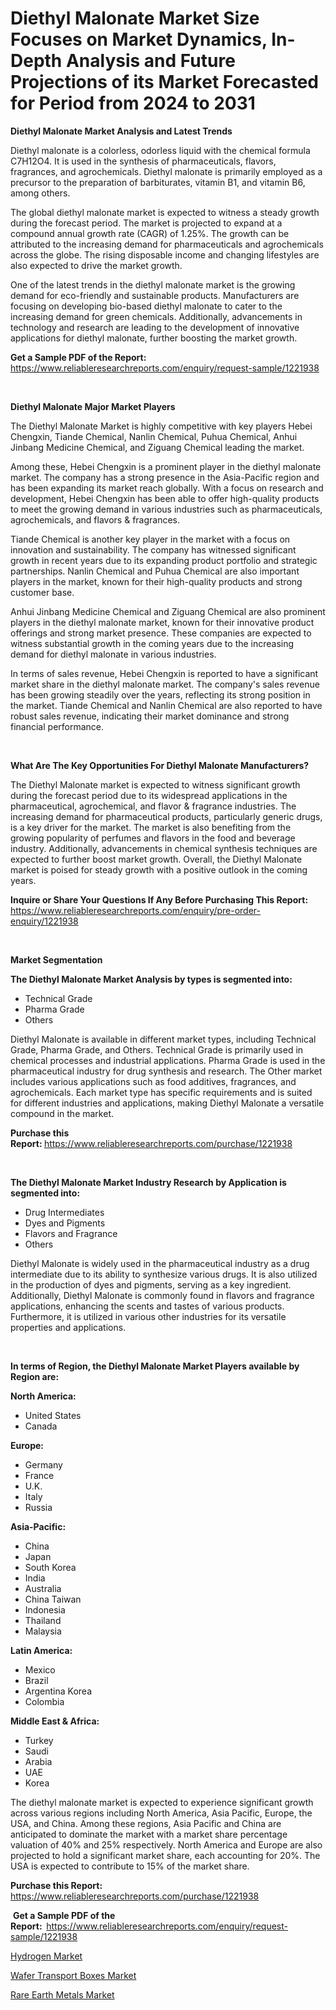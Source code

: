 <p><h1>Diethyl Malonate Market Size Focuses on Market Dynamics, In-Depth Analysis and Future Projections of its Market Forecasted for Period from 2024 to 2031</h1></p><p><strong>Diethyl Malonate Market Analysis and Latest Trends</strong></p>
<p><p>Diethyl malonate is a colorless, odorless liquid with the chemical formula C7H12O4. It is used in the synthesis of pharmaceuticals, flavors, fragrances, and agrochemicals. Diethyl malonate is primarily employed as a precursor to the preparation of barbiturates, vitamin B1, and vitamin B6, among others.</p><p>The global diethyl malonate market is expected to witness a steady growth during the forecast period. The market is projected to expand at a compound annual growth rate (CAGR) of 1.25%. The growth can be attributed to the increasing demand for pharmaceuticals and agrochemicals across the globe. The rising disposable income and changing lifestyles are also expected to drive the market growth.</p><p>One of the latest trends in the diethyl malonate market is the growing demand for eco-friendly and sustainable products. Manufacturers are focusing on developing bio-based diethyl malonate to cater to the increasing demand for green chemicals. Additionally, advancements in technology and research are leading to the development of innovative applications for diethyl malonate, further boosting the market growth.</p></p>
<p><strong>Get a Sample PDF of the Report:&nbsp;</strong> <a href="https://www.reliableresearchreports.com/enquiry/request-sample/1221938">https://www.reliableresearchreports.com/enquiry/request-sample/1221938</a></p>
<p>&nbsp;</p>
<p><strong>Diethyl Malonate Major Market Players</strong></p>
<p><p>The Diethyl Malonate Market is highly competitive with key players Hebei Chengxin, Tiande Chemical, Nanlin Chemical, Puhua Chemical, Anhui Jinbang Medicine Chemical, and Ziguang Chemical leading the market. </p><p>Among these, Hebei Chengxin is a prominent player in the diethyl malonate market. The company has a strong presence in the Asia-Pacific region and has been expanding its market reach globally. With a focus on research and development, Hebei Chengxin has been able to offer high-quality products to meet the growing demand in various industries such as pharmaceuticals, agrochemicals, and flavors & fragrances. </p><p>Tiande Chemical is another key player in the market with a focus on innovation and sustainability. The company has witnessed significant growth in recent years due to its expanding product portfolio and strategic partnerships. Nanlin Chemical and Puhua Chemical are also important players in the market, known for their high-quality products and strong customer base.</p><p>Anhui Jinbang Medicine Chemical and Ziguang Chemical are also prominent players in the diethyl malonate market, known for their innovative product offerings and strong market presence. These companies are expected to witness substantial growth in the coming years due to the increasing demand for diethyl malonate in various industries.</p><p>In terms of sales revenue, Hebei Chengxin is reported to have a significant market share in the diethyl malonate market. The company's sales revenue has been growing steadily over the years, reflecting its strong position in the market. Tiande Chemical and Nanlin Chemical are also reported to have robust sales revenue, indicating their market dominance and strong financial performance.</p></p>
<p>&nbsp;</p>
<p><strong>What Are The Key Opportunities For Diethyl Malonate Manufacturers?</strong></p>
<p><p>The Diethyl Malonate market is expected to witness significant growth during the forecast period due to its widespread applications in the pharmaceutical, agrochemical, and flavor & fragrance industries. The increasing demand for pharmaceutical products, particularly generic drugs, is a key driver for the market. The market is also benefiting from the growing popularity of perfumes and flavors in the food and beverage industry. Additionally, advancements in chemical synthesis techniques are expected to further boost market growth. Overall, the Diethyl Malonate market is poised for steady growth with a positive outlook in the coming years.</p></p>
<p><strong>Inquire or Share Your Questions If Any Before Purchasing This Report:</strong> <a href="https://www.reliableresearchreports.com/enquiry/pre-order-enquiry/1221938">https://www.reliableresearchreports.com/enquiry/pre-order-enquiry/1221938</a></p>
<p>&nbsp;</p>
<p><strong>Market Segmentation</strong></p>
<p><strong>The Diethyl Malonate Market Analysis by types is segmented into:</strong></p>
<p><ul><li>Technical Grade</li><li>Pharma Grade</li><li>Others</li></ul></p>
<p><p>Diethyl Malonate is available in different market types, including Technical Grade, Pharma Grade, and Others. Technical Grade is primarily used in chemical processes and industrial applications. Pharma Grade is used in the pharmaceutical industry for drug synthesis and research. The Other market includes various applications such as food additives, fragrances, and agrochemicals. Each market type has specific requirements and is suited for different industries and applications, making Diethyl Malonate a versatile compound in the market.</p></p>
<p><strong>Purchase this Report:&nbsp;</strong><a href="https://www.reliableresearchreports.com/purchase/1221938">https://www.reliableresearchreports.com/purchase/1221938</a></p>
<p>&nbsp;</p>
<p><strong>The Diethyl Malonate Market Industry Research by Application is segmented into:</strong></p>
<p><ul><li>Drug Intermediates</li><li>Dyes and Pigments</li><li>Flavors and Fragrance</li><li>Others</li></ul></p>
<p><p>Diethyl Malonate is widely used in the pharmaceutical industry as a drug intermediate due to its ability to synthesize various drugs. It is also utilized in the production of dyes and pigments, serving as a key ingredient. Additionally, Diethyl Malonate is commonly found in flavors and fragrance applications, enhancing the scents and tastes of various products. Furthermore, it is utilized in various other industries for its versatile properties and applications.</p></p>
<p>&nbsp;</p>
<p><strong>In terms of Region, the Diethyl Malonate Market Players available by Region are:</strong></p>
<p>
    <p> <strong> North America: </strong>
        <ul>
            <li>United States</li>
            <li>Canada</li>
        </ul>
        </p> 
    <p> <strong> Europe: </strong>
        <ul>
            <li>Germany</li>
            <li>France</li>
            <li>U.K.</li>
            <li>Italy</li>
            <li>Russia</li>
        </ul>
        </p> 
    <p> <strong> Asia-Pacific: </strong>
        <ul>
            <li>China</li>
            <li>Japan</li>
            <li>South Korea</li>
            <li>India</li>
            <li>Australia</li>
            <li>China Taiwan</li>
            <li>Indonesia</li>
            <li>Thailand</li>
            <li>Malaysia</li>
        </ul>
        </p> 
    <p> <strong> Latin America: </strong>
        <ul>
            <li>Mexico</li>
            <li>Brazil</li>
            <li>Argentina Korea</li>
            <li>Colombia</li>
        </ul>
        </p> 
    <p> <strong> Middle East & Africa: </strong>
        <ul>
            <li>Turkey</li>
            <li>Saudi</li>
            <li>Arabia</li>
            <li>UAE</li>
            <li>Korea</li>
        </ul>
    </p>
    </p>
<p><p>The diethyl malonate market is expected to experience significant growth across various regions including North America, Asia Pacific, Europe, the USA, and China. Among these regions, Asia Pacific and China are anticipated to dominate the market with a market share percentage valuation of 40% and 25% respectively. North America and Europe are also projected to hold a significant market share, each accounting for 20%. The USA is expected to contribute to 15% of the market share.</p></p>
<p><strong>Purchase this Report: </strong><a href="https://www.reliableresearchreports.com/purchase/1221938">https://www.reliableresearchreports.com/purchase/1221938</a></p>
<p>&nbsp;<strong>Get a Sample PDF of the Report:&nbsp;&nbsp;</strong><a href="https://www.reliableresearchreports.com/enquiry/request-sample/1221938">https://www.reliableresearchreports.com/enquiry/request-sample/1221938</a></p>
<p><strong></strong></p>
<p><p><a href="https://github.com/jerrycopelandthomaswsqd8q/Market-Research-Report-List-1/blob/main/hydrogen-market.md">Hydrogen Market</a></p><p><a href="https://view.publitas.com/reportprime-1/wafer-transport-boxes-market-centers-on-aspects-such-as-market-growth-market-share-market-opportunity-and-projected-forecasts-spanning-from-2023-to-2030/">Wafer Transport Boxes Market</a></p><p><a href="https://github.com/brenzgnarento/Market-Research-Report-List-1/blob/main/rare-earth-metals-market.md">Rare Earth Metals Market</a></p></p>